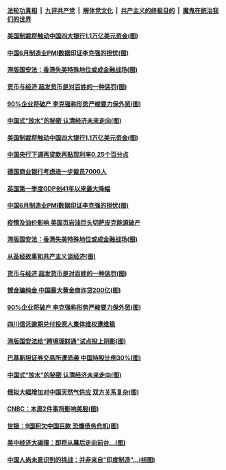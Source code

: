 

####  [法轮功真相](../../../../basic/blob/master/README.md?t=07011231) &nbsp;|&nbsp; [九评共产党](../../../../9ping.md/blob/master/README.md?t=07011231) &nbsp;|&nbsp; [解体党文化](../../../../jtdwh.md/blob/master/README.md?t=07011231)  &nbsp;|&nbsp; [共产主义的终极目的](../../../../gczydzjmd.md/blob/master/README.md?t=07011231) &nbsp;|&nbsp; [魔鬼在统治我们的世界](../../../../mgztzwmdsj.md/blob/master/README.md?t=07011231) 

#### [美国制裁将触动中国四大银行1.1万亿美元资金(图)](../pages/p5/938247.md?t=07011231) 

#### [中国6月制造业PMI数据印证李克强的担忧(图)](../pages/p5/938245.md?t=07011231) 

#### [港版国安法：香港失美特殊地位或成金融战场(图)](../pages/p5/938230.md?t=07011231) 

#### [货币与经济 超发货币是对百姓的一种惩罚(图)](../pages/p5/938130.md?t=07011231) 

#### [90%企业将破产 李克强称形势严峻要力保外贸(图)](../pages/p5/938142.md?t=07011231) 

#### [中国式“放水”的秘密 认清经济未来走向(图)](../pages/p5/938113.md?t=07011231) 

#### [美国制裁将触动中国四大银行1.1万亿美元资金(图)](../pages/p5/938247.md?t=07011231) 

#### [中国央行下调再贷款再贴现利率0.25个百分点](../pages/p5/938264.md?t=07011231) 

#### [德国商业银行考虑进一步裁员7000人](../pages/p5/938262.md?t=07011231) 

#### [英国第一季度GDP创41年以来最大降幅](../pages/p5/938261.md?t=07011231) 

#### [中国6月制造业PMI数据印证李克强的担忧(图)](../pages/p5/938245.md?t=07011231) 

#### [疫情及油价影响 美国页岩油巨头切萨皮克能源破产](../pages/p5/938232.md?t=07011231) 

#### [港版国安法：香港失美特殊地位或成金融战场(图)](../pages/p5/938230.md?t=07011231) 

#### [从圣经故事和共产主义谈经济(图)](../pages/p5/938133.md?t=07011231) 

#### [货币与经济 超发货币是对百姓的一种惩罚(图)](../pages/p5/938130.md?t=07011231) 

#### [镀金骗纯金 中国最大黄金商诈贷200亿(图)](../pages/p5/938160.md?t=07011231) 

#### [90%企业将破产 李克强称形势严峻要力保外贸(图)](../pages/p5/938142.md?t=07011231) 

#### [四川信讬逾期兑付投资人集体维权遭维稳](../pages/p5/938159.md?t=07011231) 

#### [港版国安法给“跨境理财通”试点投上阴影(图)](../pages/p5/938156.md?t=07011231) 

#### [巴基斯坦证券交易所遭恐袭 中国持股比例30%(图)](../pages/p5/938118.md?t=07011231) 

#### [中国式“放水”的秘密 认清经济未来走向(图)](../pages/p5/938113.md?t=07011231) 

#### [俄拟大幅增加对中国天然气供应 双方关系复杂(图)](../pages/p5/938110.md?t=07011231) 

#### [CNBC：本周2件事将影响美股(图)](../pages/p5/938078.md?t=07011231) 

#### [世银︰9国积欠中国巨款 恐爆债务危机(图)](../pages/p5/938074.md?t=07011231) 

#### [美中经济大碰撞：即将从幕后走向前台…(图)](../pages/p5/938024.md?t=07011231) 

#### [中国人尚未意识到的挑战：并非来自“印度制造”…(组图)](../pages/p5/938013.md?t=07011231) 

